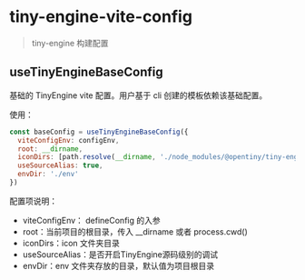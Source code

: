 # tiny-engine-vite-config

> tiny-engine 构建配置


## useTinyEngineBaseConfig

基础的 TinyEngine vite 配置。用户基于 cli 创建的模板依赖该基础配置。

使用：

```javascript
const baseConfig = useTinyEngineBaseConfig({
  viteConfigEnv: configEnv,
  root: __dirname,
  iconDirs: [path.resolve(__dirname, './node_modules/@opentiny/tiny-engine/assets/')],
  useSourceAlias: true,
  envDir: './env'
})
```

配置项说明：

- viteConfigEnv：  defineConfig 的入参
- root：当前项目的根目录，传入 __dirname 或者 process.cwd()
- iconDirs：icon 文件夹目录
- useSourceAlias：是否开启TinyEngine源码级别的调试
- envDir：env 文件夹存放的目录，默认值为项目根目录
